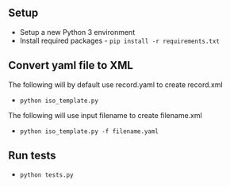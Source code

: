 ## Setup
 - Setup a new Python 3 environment
 - Install required packages - `pip install -r requirements.txt`

## Convert yaml file to XML
  The following will by default use record.yaml to create record.xml
  - `python iso_template.py`
  
  The following will use input filename to create filename.xml
  - `python iso_template.py -f filename.yaml`

## Run tests
  - `python tests.py`
